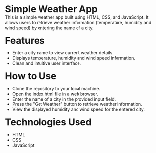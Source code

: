 <span style="font-size: 30px;">**Simple Weather App**</span>
<br>
This is a simple weather app built using HTML, CSS, and JavaScript. It allows users to retrieve weather information (temperature, humidity and wind speed) by entering the name of a city. <br>

<span style="font-size: 30px;">**Features**</span>
<br>
* Enter a city name to view current weather details.<br>
* Displays temperature, humidity and wind speed information.<br>
* Clean and intuitive user interface. <br>

<span style="font-size: 30px;">**How to Use**</span>
<br>
* Clone the repository to your local machine. <br>
* Open the index.html file in a web browser. <br>
* Enter the name of a city in the provided input field. <br>
* Press the "Get Weather" button to retrieve weather information. <br>
* View the displayed humidity and wind speed for the entered city. <br>

<span style="font-size: 30px;">**Technologies Used**</span>
<br>
* HTML <br>
* CSS <br>
* JavaScript <br>
